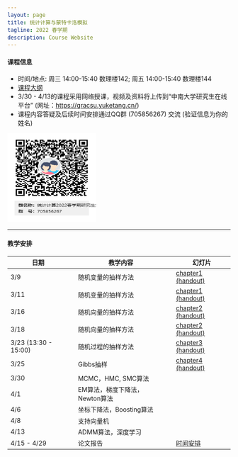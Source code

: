 ```yaml
---
layout: page
title: 统计计算与蒙特卡洛模拟
tagline: 2022 春学期
description: Course Website
---
```


#### 课程信息
* 时间/地点: 周三 14:00-15:40 数理楼142; 周五 14:00-15:40 数理楼144
* [课程大纲](Lectures/syllabus2022spring.pdf)
* 3/30 - 4/13的课程采用网络授课，视频及资料将上传到“中南大学研究生在线平台” (网址：https://gracsu.yuketang.cn/)
* 课程内容答疑及后续时间安排通过QQ群 (705856267) 交流 (验证信息为你的姓名)

<img src="Lectures/QRcode.png" alt="统计计算2022春学期研究生交流群" style="height: 200px; width:200px;"/>

---
#### 教学安排

| 日期 | | 教学内容 | |  幻灯片  | 
|---------------|---|--------------------------------|---|----------|
| 3/9 || 随机变量的抽样方法 || [chapter1](Lectures/chapter1.pdf) [(handout)](Lectures/chapter1_handout.pdf) |
| 3/11 || 随机变量的抽样方法 || [chapter1](Lectures/chapter1.pdf) [(handout)](Lectures/chapter1_handout.pdf) |
| 3/16 || 随机向量的抽样方法 || [chapter2](Lectures/chapter2.pdf) [(handout)](Lectures/chapter2_handout.pdf) |
| 3/18 || 随机向量的抽样方法 || [chapter2](Lectures/chapter2.pdf) [(handout)](Lectures/chapter2_handout.pdf) |
| 3/23 (13:30 - 15:00) || 随机过程的抽样方法 || [chapter3](Lectures/chapter3.pdf) [(handout)](Lectures/chapter3_handout.pdf)  |
| 3/25 || Gibbs抽样 || [chapter4](Lectures/chapter4.pdf) [(handout)](Lectures/chapter4_handout.pdf) |
| 3/30 || MCMC，HMC, SMC算法 ||  |
| 4/1 || EM算法，梯度下降法，Newton算法 ||  |
| 4/6 || 坐标下降法，Boosting算法 ||  |
| 4/8 || 支持向量机 ||  |
| 4/13 || ADMM算法，深度学习 ||  |
| 4/15 - 4/29 ||  论文报告  || [时间安排](https://docs.qq.com/sheet/DRHdUU1hIeVB5Z2ln?tab=BB08J2) |

